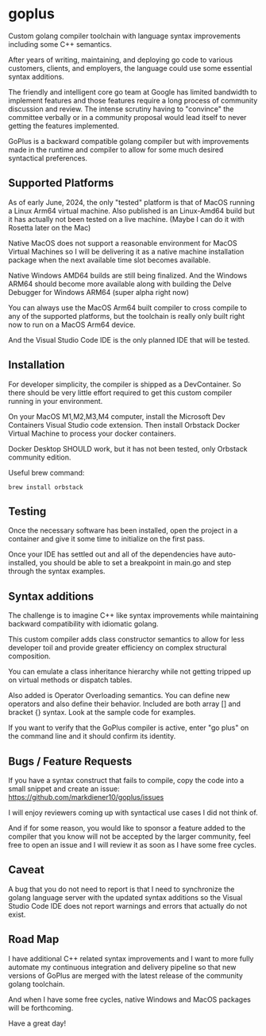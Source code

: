 # goplus

Custom golang compiler toolchain with language syntax improvements including some C++ semantics.

After years of writing, maintaining, and deploying go code to various customers, clients, and employers, the language could use some essential syntax additions.

The friendly and intelligent core go team at Google has limited bandwidth to implement features and those features require a long process of community discussion and review.  The intense scrutiny having to "convince" the committee verbally or in a community proposal would lead itself to never getting the features implemented.  

GoPlus is a backward compatible golang compiler but with improvements made in the runtime and compiler to allow for some much desired syntactical preferences.

## Supported Platforms

As of early June, 2024, the only "tested" platform is that of MacOS running a Linux Arm64 virtual machine.  Also published is an Linux-Amd64 build but it has actually not been tested on a live machine.  (Maybe I can do it with Rosetta later on the Mac)

Native MacOS does not support a reasonable environment for MacOS Virtual Machines so I will be delivering it as a native machine installation package when the next available time slot becomes available.

Native Windows AMD64 builds are still being finalized.  And the Windows ARM64 should become more available along with building the Delve Debugger for Windows ARM64 (super alpha right now)

You can always use the MacOS Arm64 built compiler to cross compile to any of the supported platforms, but the toolchain is really only built right now to run on a MacOS Arm64 device.

And the Visual Studio Code IDE is the only planned IDE that will be tested.  

## Installation

For developer simplicity, the compiler is shipped as a DevContainer.  So there should be very little effort required to get this custom compiler running in your environment.

On your MacOS M1,M2,M3,M4 computer, install the Microsoft Dev Containers Visual Studio code extension.  Then install Orbstack Docker Virtual Machine to process your docker containers.

Docker Desktop SHOULD work, but it has not been tested, only Orbstack community edition.

Useful brew command: 

`brew install orbstack`

## Testing

Once the necessary software has been installed, open the project in a container and give it some time to initialize on the first pass.

Once your IDE has settled out and all of the dependencies have auto-installed, you should be able to set a breakpoint in main.go and step through the syntax examples.

## Syntax additions

The challenge is to imagine C++ like syntax improvements while maintaining backward compatibility with idiomatic golang.

This custom compiler adds class constructor semantics to allow for less developer toil and provide greater efficiency on complex structural composition.

You can emulate a class inheritance hierarchy while not getting tripped up on virtual methods or dispatch tables.

Also added is Operator Overloading semantics.  You can define new operators and also define their behavior.  Included are both array [] and bracket {} syntax.  Look at the sample code for examples.

If you want to verify that the GoPlus compiler is active, enter "go plus" on the command line and it should confirm its identity.

## Bugs / Feature Requests

If you have a syntax construct that fails to compile, copy the code into a small snippet and create an issue: https://github.com/markdiener10/goplus/issues

I will enjoy reviewers coming up with syntactical use cases I did not think of.

And if for some reason, you would like to sponsor a feature added to the compiler that you know will not be accepted by the larger community, feel free to open an issue and I will review it as soon as I have some free cycles.

## Caveat

A bug that you do not need to report is that I need to synchronize the golang language server with the updated syntax additions so the Visual Studio Code IDE does not report warnings and errors that actually do not exist.

## Road Map

I have additional C++ related syntax improvements and I want to more fully automate my continuous integration and delivery pipeline so that new versions of GoPlus are merged with the latest release of the community golang toolchain.

And when I have some free cycles, native Windows and MacOS packages will be forthcoming.

Have a great day!